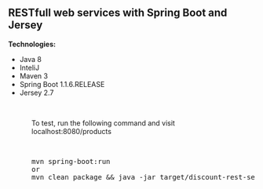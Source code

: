 <h2>RESTfull web services with Spring Boot and Jersey</h2>

<b>Technologies:</b>
<ul>
<li>Java 8</li>
<li>InteliJ</li>
<li>Maven 3</li>
<li>Spring Boot 1.1.6.RELEASE</li>
<li>Jersey 2.7</li>
<ul>

<br/>

<p>To test, run the following command and visit localhost:8080/products</p>
<br/>
<pre>
mvn spring-boot:run
or
mvn clean package && java -jar target/discount-rest-services-1.0-SNAPSHOT.jar
</pre>

